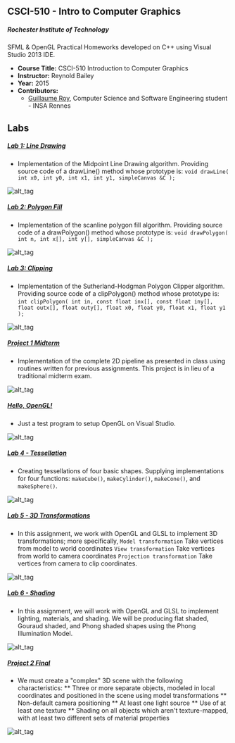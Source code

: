 CSCI-510 - Intro to Computer Graphics
--------

##### Rochester Institute of Technology
SFML & OpenGL Practical Homeworks developed on C++ using Visual Studio 2013 IDE.

* **Course Title:** CSCI-510 Introduction to Computer Graphics
* **Instructor:** Reynold Bailey
* **Year:** 2015
* **Contributors:**
  * <a href="https://github.com/guroy">Guillaume Roy</a>, Computer Science and Software Engineering student - INSA Rennes

Labs
----
##### <a href="https://github.com/guroy/CSCI-510/tree/master/Lab%201%20-%20Line%20Drawing">Lab 1: Line Drawing</a>
* Implementation of the Midpoint Line Drawing algorithm. Providing source code of a drawLine() method whose prototype is:
```void drawLine( int x0, int y0, int x1, int y1, simpleCanvas &C );```

![alt_tag](http://nodim.fr/host/course/cg/lab1.png)

##### <a href="https://github.com/guroy/CSCI-510/tree/master/Lab%202%20-%20Polygon%20Fill">Lab 2: Polygon Fill</a>
* Implementation of the scanline polygon fill algorithm. Providing source code of a drawPolygon() method whose prototype is:
```void drawPolygon( int n, int x[], int y[], simpleCanvas &C );```

![alt_tag](http://nodim.fr/host/course/cg/lab2.png)

##### <a href="https://github.com/guroy/CSCI-510/tree/master/Lab%203%20-%20Clipping">Lab 3: Clipping</a>
* Implementation of the Sutherland-Hodgman Polygon Clipper algorithm. Providing source code of a clipPolygon() method whose prototype is:
```int clipPolygon( int in, const float inx[], const float iny[], float outx[], float outy[], float x0, float y0, float x1, float y1 );```

![alt_tag](http://nodim.fr/host/course/cg/lab3.png)

##### <a href="https://github.com/guroy/CSCI-510/tree/master/Project%201%20Midterm">Project 1 Midterm</a>
* Implementation of the complete 2D pipeline as presented in class using routines written for previous assignments. This project is in lieu of a traditional midterm exam. 

![alt_tag](http://nodim.fr/host/course/cg/midterm.gif)

##### <a href="https://github.com/guroy/CSCI-510/tree/master/Hello,%20OpenGL!">Hello, OpenGL!</a>
* Just a test program to setup OpenGL on Visual Studio. 

![alt_tag](http://nodim.fr/host/course/cg/hello.png)

##### <a href="https://github.com/guroy/CSCI-510/tree/master/Lab%204%20-%20Tesselation">Lab 4 - Tessellation</a>
*  Creating tessellations of four basic shapes. Supplying implementations for four functions: ```makeCube()```, ```makeCylinder()```, ```makeCone()```, and ```makeSphere()```. 

![alt_tag](http://nodim.fr/host/course/cg/lab4.gif)

##### <a href="https://github.com/guroy/CSCI-510/tree/master/Lab%205%20-%203D%20Transformations">Lab 5 - 3D Transformations</a>
*  In this assignment, we work with OpenGL and GLSL to implement 3D transformations; more specifically, ```Model transformation``` Take vertices from model to world coordinates ```View transformation``` Take vertices from world to camera coordinates ```Projection transformation``` Take vertices from camera to clip coordinates.

![alt_tag](http://nodim.fr/host/course/cg/lab5.png)

##### <a href="https://github.com/guroy/CSCI-510/tree/master/Lab%206%20-%20Shading">Lab 6 - Shading</a>
*  In this assignment, we will work with OpenGL and GLSL to implement lighting, materials, and shading. We will be producing flat shaded, Gouraud shaded, and Phong shaded shapes using the Phong Illumination Model. 

![alt_tag](http://nodim.fr/host/course/cg/lab6.png)

##### <a href="https://github.com/guroy/CSCI-510/tree/master/Project%202%20Final">Project 2 Final</a>
* We must create a "complex" 3D scene with the following characteristics: 
** Three or more separate objects, modeled in local coordinates and positioned in the scene using model transformations 
** Non-default camera positioning 
** At least one light source 
** Use of at least one texture 
** Shading on all objects which aren't texture-mapped, with at least two different sets of material properties 

![alt_tag](http://nodim.fr/host/course/cg/midterm.gif)
